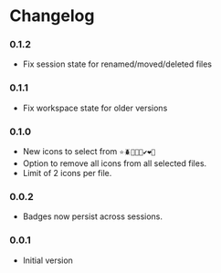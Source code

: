 # Changelog

### 0.1.2
- Fix session state for renamed/moved/deleted files

### 0.1.1
- Fix workspace state for older versions

### 0.1.0

- New icons to select from `⭐🪲🚀🔨🔥✔️❤️🤯`
- Option to remove all icons from all selected files.
- Limit of 2 icons per file.

### 0.0.2

- Badges now persist across sessions.

### 0.0.1

- Initial version